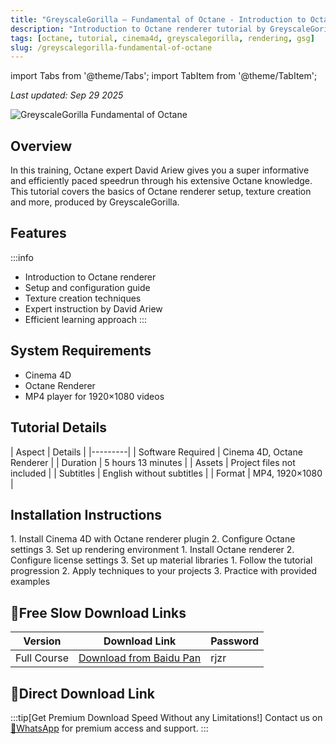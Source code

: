```yaml
---
title: "GreyscaleGorilla – Fundamental of Octane - Introduction to Octane Renderer Tutorial"
description: "Introduction to Octane renderer tutorial by GreyscaleGorilla, covering setup, texture creation and more, taught by Octane expert David Ariew."
tags: [octane, tutorial, cinema4d, greyscalegorilla, rendering, gsg]
slug: /greyscalegorilla-fundamental-of-octane
---
```


import Tabs from '@theme/Tabs';
import TabItem from '@theme/TabItem';

_Last updated: Sep 29 2025_

![GreyscaleGorilla Fundamental of Octane](https://www.gfxcamp.com/wp-content/uploads/2025/09/GreyscaleGorilla-Fundamental-of-Octane.jpg)

## Overview

In this training, Octane expert David Ariew gives you a super informative and efficiently paced speedrun through his extensive Octane knowledge. This tutorial covers the basics of Octane renderer setup, texture creation and more, produced by GreyscaleGorilla.

## Features

:::info
- Introduction to Octane renderer
- Setup and configuration guide
- Texture creation techniques
- Expert instruction by David Ariew
- Efficient learning approach
:::

## System Requirements

- Cinema 4D
- Octane Renderer
- MP4 player for 1920×1080 videos

## Tutorial Details

| Aspect | Details |
|---------|
| Software Required | Cinema 4D, Octane Renderer |
| Duration | 5 hours 13 minutes |
| Assets | Project files not included |
| Subtitles | English without subtitles |
| Format | MP4, 1920×1080 |

## Installation Instructions

<Tabs>
<TabItem value="cinema4d" label="Cinema 4D Setup">
1. Install Cinema 4D with Octane renderer plugin
2. Configure Octane settings
3. Set up rendering environment
</TabItem>
<TabItem value="octane" label="Octane Setup">
1. Install Octane renderer
2. Configure license settings
3. Set up material libraries
</TabItem>
<TabItem value="workflow" label="Workflow">
1. Follow the tutorial progression
2. Apply techniques to your projects
3. Practice with provided examples
</TabItem>
</Tabs>

## 🐌Free Slow Download Links

| Version | Download Link | Password |
|---------|---------------|----------|
| Full Course | [Download from Baidu Pan](https://pan.baidu.com/s/1lfY0i56RS75-hB2SCfIc6A?pwd=rjzr) | rjzr |

## 🚀Direct Download Link
:::tip[Get Premium Download Speed Without any Limitations!]
Contact us on [💬WhatsApp](https://wa.me/+8613237610083) for premium  access and support.
:::